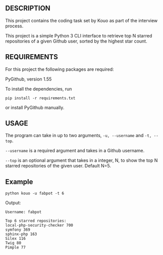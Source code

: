 DESCRIPTION
-----------
This project contains the coding task set by Kouo as part of the interview process.

This project is a simple Python 3 CLI interface to retrieve top N starred repositories
of a given Github user, sorted by the highest star count.

REQUIREMENTS    
------------
For this project the following packages are required:

PyGithub, version 1.55

To install the dependencies, run

```
pip install -r requirements.txt
```

or install PyGithub manually.

USAGE
-----
The program can take in up to two arguments, `-u, --username` and
`-t, --top`. 

`--username` is  a required argument and takes in a Github username.

`--top` is an optional argument that takes in a integer, N, to show
the top N starred repositories of the given user. Default N=5.

## Example

```
python kouo -u fabpot -t 6
```
Output:
```
Username: fabpot

Top 6 starred repositories:
local-php-security-checker 700
symfony 369
sphinx-php 163
Silex 116
Twig 80
Pimple 77

```

